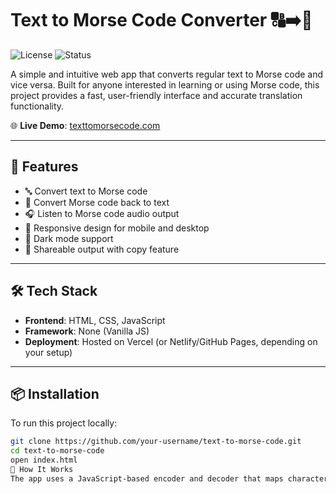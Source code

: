 # Text to Morse Code Converter 🔠➡️📡

![License](https://img.shields.io/badge/license-MIT-green)
![Status](https://img.shields.io/badge/status-active-brightgreen)

A simple and intuitive web app that converts regular text to Morse code and vice versa. Built for anyone interested in learning or using Morse code, this project provides a fast, user-friendly interface and accurate translation functionality.

🌐 **Live Demo**: [texttomorsecode.com](https://texttomorsecode.com/)

---

## 🚀 Features

- 🔤 Convert text to Morse code
- 🔁 Convert Morse code back to text
- 🎧 Listen to Morse code audio output
- 📱 Responsive design for mobile and desktop
- 🌙 Dark mode support
- 🔗 Shareable output with copy feature

---

## 🛠️ Tech Stack

- **Frontend**: HTML, CSS, JavaScript
- **Framework**: None (Vanilla JS)
- **Deployment**: Hosted on Vercel (or Netlify/GitHub Pages, depending on your setup)

---

## 📦 Installation

To run this project locally:

```bash
git clone https://github.com/your-username/text-to-morse-code.git
cd text-to-morse-code
open index.html
🧠 How It Works
The app uses a JavaScript-based encoder and decoder that maps characters to international Morse code standards. The conversion works both ways and includes validation to prevent errors when translating ambiguous input.
